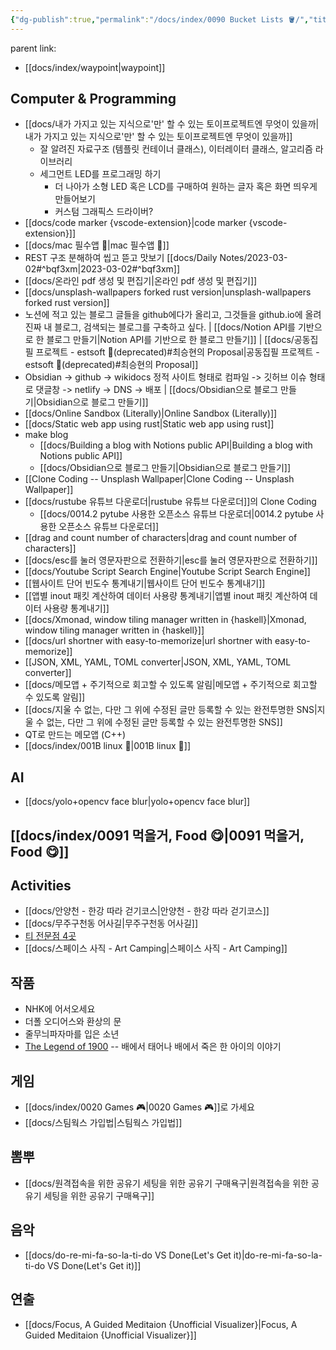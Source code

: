```yaml
---
{"dg-publish":true,"permalink":"/docs/index/0090 Bucket Lists 🪣/","title":"0090 Bucket Lists 🪣","tags":["index bucketlist"]}
---
```


parent link: 
- [[docs/index/waypoint\|waypoint]]

## Computer & Programming

- [[docs/내가 가지고 있는 지식으로'만' 할 수 있는 토이프로젝트엔 무엇이 있을까\|내가 가지고 있는 지식으로'만' 할 수 있는 토이프로젝트엔 무엇이 있을까]]
	- 잘 알려진 자료구조 (템플릿 컨테이너 클래스), 이터레이터 클래스, 알고리즘 라이브러리
	- 세그먼트 LED를 프로그래밍 하기
		- 더 나아가 소형 LED 혹은 LCD를 구매하여 원하는 글자 혹은 화면 띄우게 만들어보기
		- 커스텀 그래픽스 드라이버?
- [[docs/code marker {vscode-extension}\|code marker {vscode-extension}]]
- [[docs/mac 필수앱 🍎\|mac 필수앱 🍎]]
- REST 구조 분해하여 씹고 뜯고 맛보기  [[docs/Daily Notes/2023-03-02#^bqf3xm\|2023-03-02#^bqf3xm]]
- [[docs/온라인 pdf 생성 및 편집기\|온라인 pdf 생성 및 편집기]]
- [[docs/unsplash-wallpapers forked rust version\|unsplash-wallpapers forked rust version]]
- 노션에 적고 있는 블로그 글들을 github에다가 올리고, 그것들을 github.io에 올려 진짜 내 블로그, 검색되는 블로그를 구축하고 싶다. | [[docs/Notion API를 기반으로 한 블로그 만들기\|Notion API를 기반으로 한 블로그 만들기]] | [[docs/공동집필 프로젝트 - estsoft 📕(deprecated)#최승현의 Proposal\|공동집필 프로젝트 - estsoft 📕(deprecated)#최승현의 Proposal]]
- Obsidian -> github -> wikidocs 정적 사이트 형태로 컴파일  -> 깃허브 이슈 형태로 댓글창  -> netlify -> DNS -> 배포 | [[docs/Obsidian으로 블로그 만들기\|Obsidian으로 블로그 만들기]]
- [[docs/Online Sandbox (Literally)\|Online Sandbox (Literally)]]
- [[docs/Static web app using rust\|Static web app using rust]]
- make blog
	- [[docs/Building a blog with Notions public API\|Building a blog with Notions public API]]
	- [[docs/Obsidian으로 블로그 만들기\|Obsidian으로 블로그 만들기]]
- [[Clone Coding -- Unsplash Wallpaper\|Clone Coding -- Unsplash Wallpaper]]
- [[docs/rustube 유튜브 다운로더\|rustube 유튜브 다운로더]]의 Clone Coding
	- [[docs/0014.2 pytube 사용한 오픈소스 유튜브 다운로더\|0014.2 pytube 사용한 오픈소스 유튜브 다운로더]]
- [[drag and count number of characters\|drag and count number of characters]]
- [[docs/esc를 눌러 영문자판으로 전환하기\|esc를 눌러 영문자판으로 전환하기]]
- [[docs/Youtube Script Search Engine\|Youtube Script Search Engine]]
- [[웹사이트 단어 빈도수 통계내기\|웹사이트 단어 빈도수 통계내기]]
- [[앱별 inout 패킷 계산하여 데이터 사용량 통계내기\|앱별 inout 패킷 계산하여 데이터 사용량 통계내기]]
- [[docs/Xmonad, window tiling manager written in {haskell}\|Xmonad, window tiling manager written in {haskell}]]
- [[docs/url shortner with easy-to-memorize\|url shortner with easy-to-memorize]]
- [[JSON, XML, YAML, TOML converter\|JSON, XML, YAML, TOML converter]]
- [[docs/메모앱 + 주기적으로 회고할 수 있도록 알림\|메모앱 + 주기적으로 회고할 수 있도록 알림]]
- [[docs/지울 수 없는, 다만 그 위에 수정된 글만 등록할 수 있는 완전투명한 SNS\|지울 수 없는, 다만 그 위에 수정된 글만 등록할 수 있는 완전투명한 SNS]]
- QT로 만드는 메모앱 (C++)
- [[docs/index/001B linux 🐧\|001B linux 🐧]]

## AI

- [[docs/yolo+opencv face blur\|yolo+opencv face blur]]

## [[docs/index/0091 먹을거, Food 😋\|0091 먹을거, Food 😋]]

## Activities

- [[docs/안양천 - 한강 따라 걷기코스\|안양천 - 한강 따라 걷기코스]]
- [[docs/무주구천동 어사길\|무주구천동 어사길]]
- [티 전문점 4곳](https://www.esquirekorea.co.kr/article/55947)
- [[docs/스페이스 사직 - Art Camping\|스페이스 사직 - Art Camping]]

## 작품

- NHK에 어서오세요
- 더폴 오디어스와 환상의 문
- 줄무늬파자마를 입은 소년
- [The Legend of 1900](https://en.wikipedia.org/wiki/The_Legend_of_1900) -- 배에서 태어나 배에서 죽은 한 아이의 이야기

## 게임

- [[docs/index/0020 Games 🎮\|0020 Games 🎮]]로 가세요
- [[docs/스팀웍스 가입법\|스팀웍스 가입법]]

##  뽐뿌

- [[docs/원격접속을 위한 공유기 세팅을 위한 공유기 구매욕구\|원격접속을 위한 공유기 세팅을 위한 공유기 구매욕구]]

## 음악

- [[docs/do-re-mi-fa-so-la-ti-do VS Done(Let's Get it)\|do-re-mi-fa-so-la-ti-do VS Done(Let's Get it)]]  
	

## 연출

- [[docs/Focus, A Guided Meditaion {Unofficial Visualizer}\|Focus, A Guided Meditaion {Unofficial Visualizer}]]
